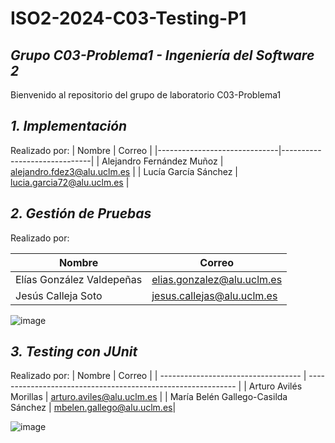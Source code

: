 
# ISO2-2024-C03-Testing-P1


## *Grupo C03-Problema1 - Ingeniería del Software 2*  
Bienvenido al repositorio del grupo de laboratorio C03-Problema1  

## *1. Implementación*
Realizado por:
| Nombre                       | Correo                       |
|------------------------------|------------------------------|
| Alejandro Fernández Muñoz    | alejandro.fdez3@alu.uclm.es   |
| Lucía García Sánchez	         | lucia.garcia72@alu.uclm.es  |


## *2. Gestión de Pruebas*
Realizado por:

| Nombre                       | Correo                       |
|------------------------------|------------------------------|
| Elías González Valdepeñas    | elias.gonzalez@alu.uclm.es   |
| Jesús Calleja Soto	         | jesus.callejas@alu.uclm.es  |

![image](https://github.com/user-attachments/assets/4f0719c8-e801-443a-acc2-a22a98980dbc)


## *3. Testing con JUnit*
Realizado por:
| Nombre                              | Correo                                                       |
| ----------------------------------- | ------------------------------------------------------------ |
| Arturo Avilés Morillas              | [arturo.aviles@alu.uclm.es](mailto:arturo.aviles@alu.uclm.es) |
| María Belén Gallego-Casilda Sánchez | [mbelen.gallego@alu.uclm.es](mailto:mbelen.gallego@alu.uclm.es)| 

![image](https://github.com/user-attachments/assets/37638f23-d57e-4b51-911e-7c539aa36b77)



